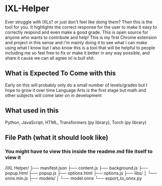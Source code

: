 # IXL-Helper
Ever struggle with IXLs? or just don't feel like doing them?
Then this is the tool for you. It highlights the correct response for the user to make it easy to correctly respond and even make a good grade. 
This is open source for anyone who wants to contribute and help!
This is my first Chrome extension and project in this sense 
and i'm mainly doing it to see what I can make using what I know but I also know this is a tool that will be helpful to people including me so feel free to fix or make it better in any way possible, and share it cause we can all agree ixl is bull shit. 

## What is Expected To Come with this
Early on this will probably only do a small number of levels/grades but I hope to grow it over time
Language Arts is the first stage but math and other subjects will come later on in development

## What used in this 
Python, JavaScript, HTML, Transformers (py library), Torch (py library)

## File Path (what it should look like) 
### You might have to view this inside the readme.md file itself to view it

/IXL Helper/
    ├── manifest.json
    ├── content.js
    ├── background.js
    ├── popup.html
    ├── popup.js
    ├── options.html
    ├── options.js
    ├── libs/
    │     └── onnx.min.js
    ├── models/
    │     └── model.onnx
    └── export_to_onnx.py


